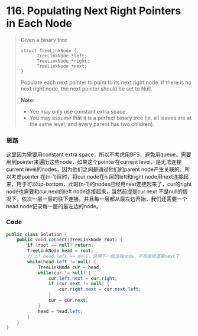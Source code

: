 # 116. Populating Next Right Pointers in Each Node

> Given a binary tree
>
> ```
> struct TreeLinkNode {
>       TreeLinkNode *left;
>       TreeLinkNode *right;
>       TreeLinkNode *next;
> }
> ```
>
> Populate each next pointer to point to its next right node. If there is no next right node, the next pointer should be set to Null.
>
> **Note:**
>
> * You may only use constant extra space.
> * You may assume that it is a perfect binary tree \(ie, all leaves are at the same level, and every parent has two children\).

### 思路

这里因为需要用constant extra space，所以不考虑用BFS，避免用queue。需要用到pointer来遍历这些node，如果这个pointer在current level，是无法连接current level的nodes，因为他们之间是通过他们的parent node产生关联的。所以考虑pointer 在\(n-1\)层时，将cur node在n 层的left和right node用next连接起来，用于可以up-bottom，此时\(n-1\)的nodes已经用next连接起来了，cur的right node也需要和cur.next的left node连接起来，当然前提是cur.next 不是null的情况下，依次一层一层的往下连接。并且每一层都从最左边开始，我们还需要一个head node记录每一层的最左边的node。

### Code

```java
public class Solution {
    public void connect(TreeLinkNode root) {
        if (root == null) return;
        TreeLinkNode head = root;
        // if head.left == null，说明下一层没有node，不用继续连接next了
        while(head.left != null) {
            TreeLinkNode cur = head;
            while(cur != null) {
                cur.left.next = cur.right;
                if (cur.next != null) {
                    cur.right.next = cur.next.left;
                }
                cur = cur.next;
            }
            head = head.left;
        }
    }
}
```



